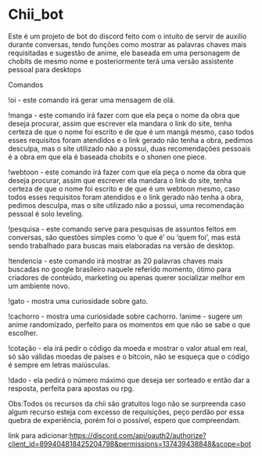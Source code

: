 # Chii_bot
Este é um projeto de bot do discord feito com o intuito de servir de auxilio durante conversas, tendo funções como mostrar as palavras chaves mais requisitadas e sugestão de anime, ele baseada em uma personagem de chobits de mesmo nome e posteriormente terá uma versão assistente pessoal para desktops

Comandos

!oi - este comando irá gerar uma mensagem de olá.

!manga - este comando irá fazer com que ela peça o nome da obra que deseja procurar, assim que escrever ela mandara o link do site, tenha certeza de que o nome foi escrito e de que é um mangá mesmo, caso todos esses requisitos foram atendidos e o link gerado não tenha a obra, pedimos desculpa, mas o site utilizado não a possui, duas recomendações pessoais é a obra em que ela é baseada chobits e o shonen one piece. 

!webtoon - este comando irá fazer com que ela peça o nome da obra que deseja procurar, assim que escrever ela mandara o link do site, tenha certeza de que o nome foi escrito e de que é um webtoon mesmo, caso todos esses requisitos foram atendidos e o link gerado não tenha a obra, pedimos desculpa, mas o site utilizado não a possui, uma recomendação pessoal é solo leveling.

!pesquisa - este comando serve para pesquisas de assuntos feitos em conversas, são questões simples como ‘o que é’ ou ‘quem foi’, mas está sendo trabalhado para buscas mais elaboradas na versão de desktop.

!tendencia - este comando irá mostrar as 20 palavras chaves mais buscadas no google brasileiro naquele referido momento, ótimo para criadores de conteúdo, marketing ou apenas querer socializar melhor em um ambiente novo. 

!gato - mostra uma curiosidade sobre gato.

!cachorro - mostra uma curiosidade sobre cachorro.
!anime - sugere um anime randomizado, perfeito para os momentos em que não se sabe o que escolher.

!cotação - ela irá pedir o código da moeda e mostrar o valor atual em real, só são válidas moedas de países e o bitcoin, não se esqueça que o código é sempre em letras maiúsculas.

!dado - ela pedirá o número máximo que deseja ser sorteado e então dar a resposta, perfeita para apostas ou rpg.

Obs:Todos os recursos da chii são gratuitos logo não se surpreenda caso algum recurso esteja com excesso de requisições, peço perdão por essa quebra de experiência, porém foi o possível, espero que compreendam.

link para adicionar:https://discord.com/api/oauth2/authorize?client_id=899404818425204798&permissions=137439438848&scope=bot
